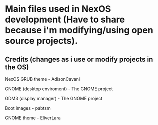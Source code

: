 # Main files used in NexOS development (Have to share because i'm modifying/using open source projects).

## Credits (changes as i use or modify projects in the OS)

NexOS GRUB theme - AdisonCavani

GNOME (desktop enviroment) - The GNOME project

GDM3 (display manager) - The GNOME project

Boot images - pabtsm

GNOME theme - EliverLara
